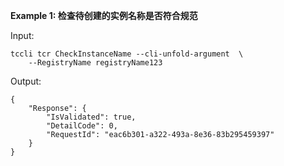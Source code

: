 **Example 1: 检查待创建的实例名称是否符合规范**



Input: 

```
tccli tcr CheckInstanceName --cli-unfold-argument  \
    --RegistryName registryName123
```

Output: 
```
{
    "Response": {
        "IsValidated": true,
        "DetailCode": 0,
        "RequestId": "eac6b301-a322-493a-8e36-83b295459397"
    }
}
```

